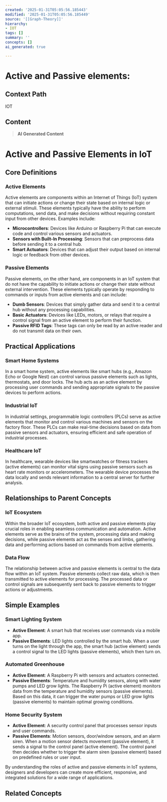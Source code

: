 ```yaml
---
created: '2025-01-31T05:05:56.185443'
modified: '2025-01-31T05:05:56.185449'
source: '[[Graph-Theory]]'
hierarchy:
- IOT
tags: []
summary: ''
concepts: []
ai_generated: true

---
```


# Active and Passive elements:

## Context Path
IOT

## Content
> **AI Generated Content**
 # Active and Passive Elements in IoT

## Core Definitions

### Active Elements
Active elements are components within an Internet of Things (IoT) system that can initiate actions or change their state based on internal logic or external stimuli. These elements typically have the ability to perform computations, send data, and make decisions without requiring constant input from other devices. Examples include:

- **Microcontrollers**: Devices like Arduino or Raspberry Pi that can execute code and control various sensors and actuators.
- **Sensors with Built-In Processing**: Sensors that can preprocess data before sending it to a central hub.
- **Smart Actuators**: Devices that can adjust their output based on internal logic or feedback from other devices.

### Passive Elements
Passive elements, on the other hand, are components in an IoT system that do not have the capability to initiate actions or change their state without external intervention. These elements typically operate by responding to commands or inputs from active elements and can include:

- **Dumb Sensors**: Devices that simply gather data and send it to a central hub without any processing capabilities.
- **Basic Actuators**: Devices like LEDs, motors, or relays that require a control signal from an active element to perform their function.
- **Passive RFID Tags**: These tags can only be read by an active reader and do not transmit data on their own.

## Practical Applications

### Smart Home Systems
In a smart home system, active elements like smart hubs (e.g., Amazon Echo or Google Nest) can control various passive elements such as lights, thermostats, and door locks. The hub acts as an active element by processing user commands and sending appropriate signals to the passive devices to perform actions.

### Industrial IoT
In industrial settings, programmable logic controllers (PLCs) serve as active elements that monitor and control various machines and sensors on the factory floor. These PLCs can make real-time decisions based on data from passive sensors and actuators, ensuring efficient and safe operation of industrial processes.

### Healthcare IoT
In healthcare, wearable devices like smartwatches or fitness trackers (active elements) can monitor vital signs using passive sensors such as heart rate monitors or accelerometers. The wearable device processes the data locally and sends relevant information to a central server for further analysis.

## Relationships to Parent Concepts

### IoT Ecosystem
Within the broader IoT ecosystem, both active and passive elements play crucial roles in enabling seamless communication and automation. Active elements serve as the brains of the system, processing data and making decisions, while passive elements act as the senses and limbs, gathering data and performing actions based on commands from active elements.

### Data Flow
The relationship between active and passive elements is central to the data flow within an IoT system. Passive elements collect raw data, which is then transmitted to active elements for processing. The processed data or control signals are subsequently sent back to passive elements to trigger actions or adjustments.

## Simple Examples

### Smart Lighting System
- **Active Element**: A smart hub that receives user commands via a mobile app.
- **Passive Elements**: LED lights controlled by the smart hub. When a user turns on the light through the app, the smart hub (active element) sends a control signal to the LED lights (passive elements), which then turn on.

### Automated Greenhouse
- **Active Element**: A Raspberry Pi with sensors and actuators connected.
- **Passive Elements**: Temperature and humidity sensors, along with water pumps and LED grow lights. The Raspberry Pi (active element) monitors data from the temperature and humidity sensors (passive elements). Based on this data, it can trigger the water pumps or LED grow lights (passive elements) to maintain optimal growing conditions.

### Home Security System
- **Active Element**: A security control panel that processes sensor inputs and user commands.
- **Passive Elements**: Motion sensors, door/window sensors, and an alarm siren. When a motion sensor detects movement (passive element), it sends a signal to the control panel (active element). The control panel then decides whether to trigger the alarm siren (passive element) based on predefined rules or user input.

By understanding the roles of active and passive elements in IoT systems, designers and developers can create more efficient, responsive, and integrated solutions for a wide range of applications.

## Related Concepts
